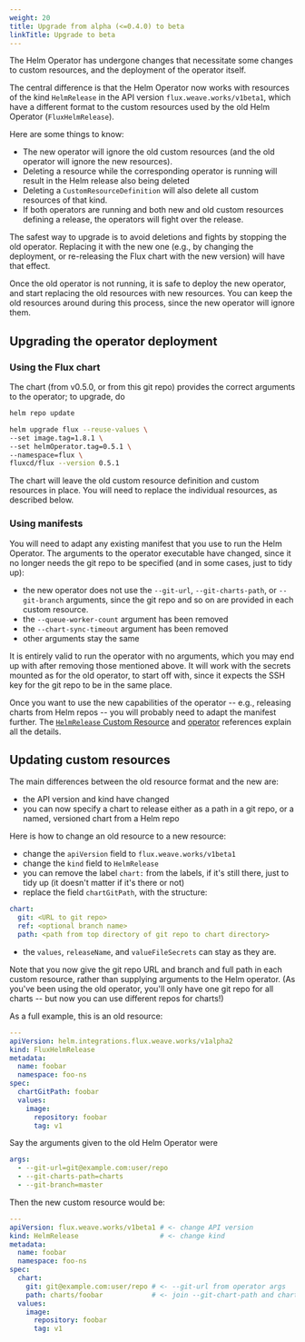 ```yaml
---
weight: 20
title: Upgrade from alpha (<=0.4.0) to beta
linkTitle: Upgrade to beta
---
```


The Helm Operator has undergone changes that necessitate some changes
to custom resources, and the deployment of the operator itself.

The central difference is that the Helm Operator now works with
resources of the kind `HelmRelease` in the API version
`flux.weave.works/v1beta1`, which have a different format to the
custom resources used by the old Helm Operator (`FluxHelmRelease`).

Here are some things to know:

- The new operator will ignore the old custom resources (and the old
  operator will ignore the new resources).
- Deleting a resource while the corresponding operator is running
  will result in the Helm release also being deleted
- Deleting a `CustomResourceDefinition` will also delete all
  custom resources of that kind.
- If both operators are running and both new and old custom resources
  defining a release, the operators will fight over the release.

The safest way to upgrade is to avoid deletions and fights by stopping
the old operator. Replacing it with the new one (e.g., by changing the
deployment, or re-releasing the Flux chart with the new version) will
have that effect.

Once the old operator is not running, it is safe to deploy the new
operator, and start replacing the old resources with new
resources. You can keep the old resources around during this process,
since the new operator will ignore them.

## Upgrading the operator deployment

### Using the Flux chart

The chart (from v0.5.0, or from this git repo) provides the
correct arguments to the operator; to upgrade, do

```sh
helm repo update

helm upgrade flux --reuse-values \
--set image.tag=1.8.1 \
--set helmOperator.tag=0.5.1 \
--namespace=flux \
fluxcd/flux --version 0.5.1
```

The chart will leave the old custom resource definition and custom
resources in place. You will need to replace the individual resources,
as described below.

### Using manifests

You will need to adapt any existing manifest that you use to run the
Helm Operator. The arguments to the operator executable have changed,
since it no longer needs the git repo to be specified (and in some
cases, just to tidy up):

- the new operator does not use the `--git-url`, `--git-charts-path`,
  or `--git-branch` arguments, since the git repo and so on are
  provided in each custom resource.
- the `--queue-worker-count` argument has been removed
- the `--chart-sync-timeout` argument has been removed
- other arguments stay the same

It is entirely valid to run the operator with no arguments, which you
may end up with after removing those mentioned above. It will work
with the secrets mounted as for the old operator, to start off with,
since it expects the SSH key for the git repo to be in the same place.

Once you want to use the new capabilities of the operator -- e.g.,
releasing charts from Helm repos -- you will probably need to adapt
the manifest further. The [`HelmRelease` Custom Resource](../references/helmrelease-custom-resource.md)
and [operator](../references/operator.md) references explain all
the details.

## Updating custom resources

The main differences between the old resource format and the new are:

- the API version and kind have changed
- you can now specify a chart to release either as a path in a git
  repo, or a named, versioned chart from a Helm repo

Here is how to change an old resource to a new resource:

- change the `apiVersion` field to `flux.weave.works/v1beta1`
- change the `kind` field to `HelmRelease`
- you can remove the label `chart:` from the labels, if it's still
  there, just to tidy up (it doesn't matter if it's there or not)
- replace the field `chartGitPath`, with the structure:

```yaml
chart:
  git: <URL to git repo>
  ref: <optional branch name>
  path: <path from top directory of git repo to chart directory>
```

- the `values`, `releaseName`, and `valueFileSecrets` can stay as
  they are.

Note that you now give the git repo URL and branch and full path in
each custom resource, rather than supplying arguments to the Helm
operator. (As you've been using the old operator, you'll only have one
git repo for all charts -- but now you can use different repos for
charts!)

As a full example, this is an old resource:

```yaml
---
apiVersion: helm.integrations.flux.weave.works/v1alpha2
kind: FluxHelmRelease
metadata:
  name: foobar
  namespace: foo-ns
spec:
  chartGitPath: foobar
  values:
    image:
      repository: foobar
      tag: v1
```

Say the arguments given to the old Helm Operator were

```yaml
args:
  - --git-url=git@example.com:user/repo
  - --git-charts-path=charts
  - --git-branch=master
```

Then the new custom resource would be:

```yaml
---
apiVersion: flux.weave.works/v1beta1 # <- change API version
kind: HelmRelease                    # <- change kind
metadata:
  name: foobar
  namespace: foo-ns
spec:
  chart:
    git: git@example.com:user/repo # <- --git-url from operator args
    path: charts/foobar            # <- join --git-chart-path and chartGitPath
  values:
    image:
      repository: foobar
      tag: v1
```
